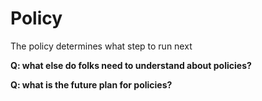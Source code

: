 # Policy

The policy determines what step to run next

**Q: what else do folks need to understand about policies?**

**Q: what is the future plan for policies?**